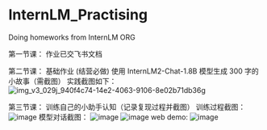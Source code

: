 # InternLM_Practising
Doing homeworks from InternLM ORG

第一节课：
作业已交飞书文档

第二节课：
基础作业 (结营必做)
使用 InternLM2-Chat-1.8B 模型生成 300 字的小故事（需截图）
实践截图如下：
![img_v3_029j_940f4c74-14e2-4063-9106-8e02b71db36g](https://github.com/Modas-Li/InternLM_Practising/assets/40042370/5b9ab11f-0235-45a6-94ce-f8795421e176)

第三节课：
训练自己的小助手认知（记录复现过程并截图）
训练过程截图：
![image](https://github.com/Modas-Li/InternLM_Practising/assets/40042370/ded85b13-23d6-4f28-bb1f-f5a22128e0e9)
模型对话截图：
![image](https://github.com/Modas-Li/InternLM_Practising/assets/40042370/dd9a9dc1-1a56-4409-be47-083bc0e33640)
![image](https://github.com/Modas-Li/InternLM_Practising/assets/40042370/5c003160-7a74-4b4a-a2c5-5383a8f28424)
web demo:
![image](https://github.com/Modas-Li/InternLM_Practising/assets/40042370/f17bc94e-bfc8-441f-a3d2-c5ea6a1cd64b)
